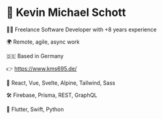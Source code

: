 # 👋 Kevin Michael Schott

🧑‍💻 Freelance Software Developer with +8 years experience

🌍 Remote, agile, async work

🇩🇪 Based in Germany

👉 https://www.kms695.de/

💅 React, Vue, Svelte, Alpine, Tailwind, Sass

🛠️ Firebase, Prisma, REST, GraphQL

🚀 Flutter, Swift, Python

<br>

<!-- Credits for the icon overview: https://github.com/alexandresanlim/Badges4-README.md-Profile -->

<!-- [![](https://img.shields.io/badge/website-000000?style=for-the-badge&logo=About.me&logoColor=white)](https://www.kms695.de)
[![](https://img.shields.io/badge/LinkedIn-0077B5?style=for-the-badge&logo=linkedin&logoColor=white)](https://www.linkedin.com/in/kmschott) -->

<!-- ![]() ![]() ![]() -->
